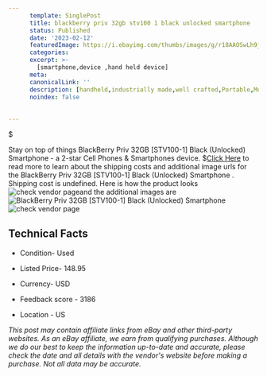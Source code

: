 ```yaml
---
      template: SinglePost
      title: blackberry priv 32gb stv100 1 black unlocked smartphone 
      status: Published
      date: '2023-02-12'
      featuredImage: https://i.ebayimg.com/thumbs/images/g/r18AAOSwLh9jzyp7/s-l225.jpg
      categories: 
      excerpt: >-
        [smartphone,device ,hand held device]
      meta:
      canonicalLink: ''
      description: [handheld,industrially made,well crafted,Portable,Mobile,Compact,Convenient,Lightweight,Maneuverable,Man-portable,Miniature,Carriable,Hand-held,Light,Holdable,Transportable,Mobile device,Pocket-sized,On-the-go,Wireless,Cordless,Compact size,Convenient size, smartphone,device ,hand held device]
      noindex: false
      
        
---
```

$

Stay on top of things BlackBerry Priv 32GB [STV100-1] Black (Unlocked) Smartphone  - a 2-star Cell Phones & Smartphones device.
$[Click Here](https://www.ebay.com/itm/144913851908?hash=item21bd89e604%3Ag%3Ar18AAOSwLh9jzyp7&mkevt=1&mkcid=1&mkrid=711-53200-19255-0&campid=%253CePNCampaignId%253E&customid=%253CreferenceId%253E&toolid=10049) to read more to learn about the shipping costs and additional image urls for the BlackBerry Priv 32GB [STV100-1] Black (Unlocked) Smartphone . Shipping cost is undefined. Here is how the product looks ![check vendor page](https://i.ebayimg.com/thumbs/images/g/r18AAOSwLh9jzyp7/s-l225.jpg)and the additional images are![BlackBerry Priv 32GB [STV100-1] Black (Unlocked) Smartphone ](https://i.ebayimg.com/images/g/r18AAOSwLh9jzyp7/s-l1200.jpg)![check vendor page](https://origin-galleryplus.ebayimg.com/ws/web/144913851908_2_0_1/225x225.jpg,https://origin-galleryplus.ebayimg.com/ws/web/144913851908_3_0_1/225x225.jpg,https://origin-galleryplus.ebayimg.com/ws/web/144913851908_4_0_1/225x225.jpg,https://origin-galleryplus.ebayimg.com/ws/web/144913851908_5_0_1/225x225.jpg,https://origin-galleryplus.ebayimg.com/ws/web/144913851908_6_0_1/225x225.jpg,https://origin-galleryplus.ebayimg.com/ws/web/144913851908_7_0_1/225x225.jpg,https://origin-galleryplus.ebayimg.com/ws/web/144913851908_8_0_1/225x225.jpg)



 ## Technical Facts 



     
      

 - Condition- Used 


      

 - Listed Price- 148.95 


      

 - Currency- USD 


      

 - Feedback score - 3186 


      

 - Location - US 


      
      

 *_This post may contain affiliate links from eBay and other third-party websites. As an eBay affiliate, we earn from qualifying purchases. Although we do our best to keep the information up-to-date and accurate, please check the date and all details with the vendor's website before making a purchase. Not all data may be accurate._*






